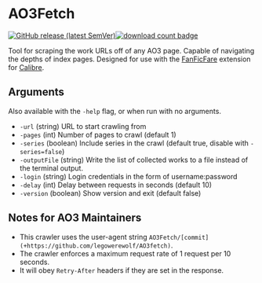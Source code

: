 # AO3Fetch

[![GitHub release (latest SemVer)](https://img.shields.io/github/v/release/legowerewolf/AO3fetch?sort=semver&style=flat-square&label=latest%20release)![download count badge](https://img.shields.io/github/downloads/legowerewolf/ao3fetch/latest/total?sort=semver&style=flat-square&label=downloads)](https://github.com/legowerewolf/AO3fetch/releases/latest)

Tool for scraping the work URLs off of any AO3 page. Capable of navigating the
depths of index pages. Designed for use with the
[FanFicFare](https://github.com/JimmXinu/FanFicFare) extension for
[Calibre](https://calibre-ebook.com/).

## Arguments

Also available with the `-help` flag, or when run with no arguments.

- `-url` (string) URL to start crawling from
- `-pages` (int) Number of pages to crawl (default 1)
- `-series` (boolean) Include series in the crawl (default true, disable with
  `-series=false`)
- `-outputFile` (string) Write the list of collected works to a file instead of
  the terminal output.
- `-login` (string) Login credentials in the form of username:password
- `-delay` (int) Delay between requests in seconds (default 10)
- `-version` (boolean) Show version and exit (default false)

## Notes for AO3 Maintainers

- This crawler uses the user-agent string
  `AO3Fetch/[commit] (+https://github.com/legowerewolf/AO3fetch)`.
- The crawler enforces a maximum request rate of 1 request per 10 seconds.
- It will obey `Retry-After` headers if they are set in the response.
